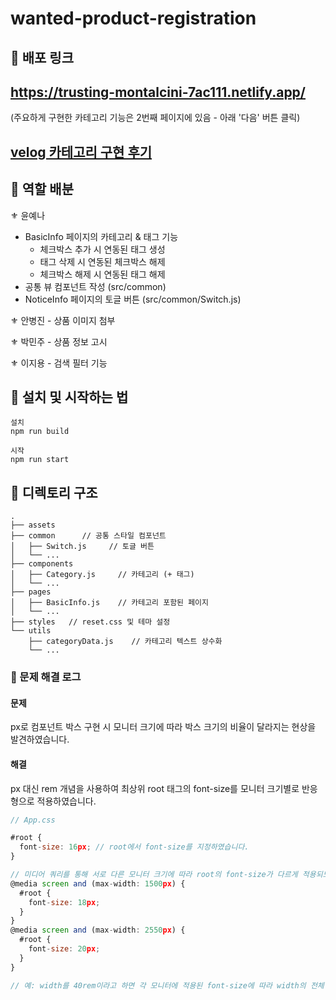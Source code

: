 # wanted-product-registration

## 👛 배포 링크
## https://trusting-montalcini-7ac111.netlify.app/
(주요하게 구현한 카테고리 기능은 2번째 페이지에 있음 - 아래 '다음' 버튼 클릭)

## [velog 카테고리 구현 후기](https://velog.io/@yena1025/PreOnboarding2-%EC%83%81%ED%92%88-%EB%93%B1%EB%A1%9D-%ED%8E%98%EC%9D%B4%EC%A7%80-%EA%B3%BC%EC%A0%9C-%ED%9B%84%EA%B8%B0)

## 🔮 역할 배분

⚜ 윤예나

- BasicInfo 페이지의 카테고리 & 태그 기능
  - 체크박스 추가 시 연동된 태그 생성
  - 태그 삭제 시 연동된 체크박스 해제
  - 체크박스 해제 시 연동된 태그 해제
- 공통 뷰 컴포넌트 작성 (src/common)
- NoticeInfo 페이지의 토글 버튼 (src/common/Switch.js) <br/> 

⚜ 안병진 - 상품 이미지 첨부 <br/> 

⚜ 박민주 - 상품 정보 고시 <br/> 

⚜ 이지용 - 검색 필터 기능 <br/> 

## 🧶 설치 및 시작하는 법

```
설치
npm run build

시작
npm run start
```

## 📁 디렉토리 구조

```
.
├── assets
├── common      // 공통 스타일 컴포넌트
│   ├── Switch.js     // 토글 버튼
│   └── ...
├── components		
│   ├── Category.js     // 카테고리 (+ 태그)
│   └── ...
├── pages		  
│   ├── BasicInfo.js    // 카테고리 포함된 페이지
│   └── ...
├── styles   // reset.css 및 테마 설정
└── utils
    ├── categoryData.js	   // 카테고리 텍스트 상수화
    └── ...
```

### 🛶 문제 해결 로그

#### 문제
px로 컴포넌트 박스 구현 시 모니터 크기에 따라 박스 크기의 비율이 달라지는 현상을 발견하였습니다.

#### 해결
px 대신 rem 개념을 사용하여 최상위 root 태그의 font-size를 모니터 크기별로 반응형으로 적용하였습니다.

```jsx
// App.css

#root {
  font-size: 16px; // root에서 font-size를 지정하였습니다.
}

// 미디어 쿼리를 통해 서로 다른 모니터 크기에 따라 root의 font-size가 다르게 적용되도록 하였습니다.
@media screen and (max-width: 1500px) {
  #root {
    font-size: 18px;
  }
}
@media screen and (max-width: 2550px) {
  #root {
    font-size: 20px;
  }
}

// 예: width를 40rem이라고 하면 각 모니터에 적용된 font-size에 따라 width의 전체 px 값이 결정됨
```
